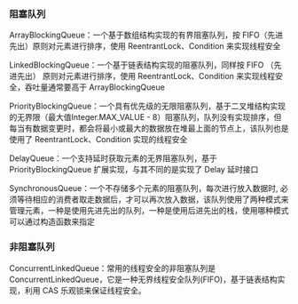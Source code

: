 ### 阻塞队列

ArrayBlockingQueue：一个基于数组结构实现的有界阻塞队列，按 FIFO（先进先出）原则对元素进行排序，使用 ReentrantLock、Condition 来实现线程安全

LinkedBlockingQueue：一个基于链表结构实现的阻塞队列，同样按 FIFO （先进先出） 原则对元素进行排序，使用 ReentrantLock、Condition 来实现线程安全，吞吐量通常要高于 ArrayBlockingQueue

PriorityBlockingQueue：一个具有优先级的无限阻塞队列，基于二叉堆结构实现的无界限（最大值Integer.MAX_VALUE - 8）阻塞队列，队列没有实现排序，但每当有数据变更时，都会将最小或最大的数据放在堆最上面的节点上，该队列也是使用了 ReentrantLock、Condition 实现的线程安全

DelayQueue：一个支持延时获取元素的无界阻塞队列，基于 PriorityBlockingQueue 扩展实现，与其不同的是实现了 Delay 延时接口

SynchronousQueue：一个不存储多个元素的阻塞队列，每次进行放入数据时, 必须等待相应的消费者取走数据后，才可以再次放入数据，该队列使用了两种模式来管理元素，一种是使用先进先出的队列，一种是使用后进先出的栈，使用哪种模式可以通过构造函数来指定

### 非阻塞队列

ConcurrentLinkedQueue：常用的线程安全的非阻塞队列是ConcurrentLinkedQueue，它是一种无界线程安全队列(FIFO)，基于链表结构实现，利用 CAS 乐观锁来保证线程安全。


